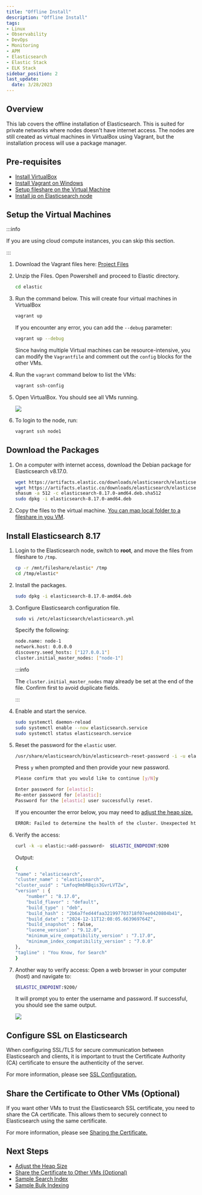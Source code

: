 ```yaml
---
title: "Offline Install"
description: "Offline Install"
tags: 
- Linux
- Observability
- DevOps
- Monitoring 
- APM
- Elasticsearch
- Elastic Stack
- ELK Stack
sidebar_position: 2
last_update:
  date: 3/28/2023
---
```


## Overview 

This lab covers the offline installation of Elasticsearch. This is suited for private networks where nodes doesn't have internet access. The nodes are still created as virtual machines in VirtualBox using Vagrant, but the installation process will use a package manager.

## Pre-requisites 

- [Install VirtualBox](/docs/001-Personal-Notes/005-Project-Pre-requisites/011-VirtualBox.md#install-virtualbox)
- [Install Vagrant on Windows](/docs/001-Personal-Notes/005-Project-Pre-requisites/011-VirtualBox.md#install-vagrant-on-windows)
- [Setup fileshare on the Virtual Machine](/docs/001-Personal-Notes/005-Project-Pre-requisites/011-VirtualBox.md#setup-fileshare)
- [Install jq on Elasticsearch node](https://www.scaler.com/topics/linux-jq/)


## Setup the Virtual Machines 

:::info

If you are using cloud compute instances, you can skip this section.

:::

1. Download the Vagrant files here: [Project Files](@site/assets/elastic-stack/elastic.zip)
2. Unzip the Files. Open Powershell and proceed to Elastic directory.

    ```bash
    cd elastic 
    ```

3. Run the command below. This will create four virtual machines in VirtualBox

    ```bash
    vagrant up 
    ```

    If you encounter any error, you can add the `--debug` parameter:

    ```bash
    vagrant up --debug
    ```

    Since having multiple Virtual machines can be resource-intensive, you can modify the `Vagrantfile` and comment out the `config` blocks for the other VMs.

4. Run the `vagrant` command below to list the VMs:

    ```bash
    vagrant ssh-config 
    ```

5. Open VirtualBox. You should see all VMs running.

    ![](/img/docs/12152021-vm-setup-virtualbox-vagrant.png)

6. To login to the node, run:

    ```bash
    vagrant ssh node1 
    ```

## Download the Packages

1. On a computer with internet access, download the Debian package for Elasticsearch v8.17.0.

    ```bash
    wget https://artifacts.elastic.co/downloads/elasticsearch/elasticsearch-8.17.0-amd64.deb
    wget https://artifacts.elastic.co/downloads/elasticsearch/elasticsearch-8.17.0-amd64.deb.sha512
    shasum -a 512 -c elasticsearch-8.17.0-amd64.deb.sha512 
    sudo dpkg -i elasticsearch-8.17.0-amd64.deb 
    ```

2. Copy the files to the virtual machine. [You can map local folder to a fileshare in you VM](/docs/001-Personal-Notes/005-Project-Pre-requisites/011-VirtualBox.md#setup-fileshare).

## Install Elasticsearch 8.17 

1. Login to the Elasticsearch node, switch to **root**, and move the files from fileshare to `/tmp`.

    ```bash
    cp -r /mnt/fileshare/elastic* /tmp 
    cd /tmp/elastic*
    ```

2. Install the packages.

    ```bash
    sudo dpkg -i elasticsearch-8.17.0-amd64.deb 
    ```


3. Configure Elasticsearch configuration file.

    ```bash
    sudo vi /etc/elasticsearch/elasticsearch.yml 
    ```

    Specify the following:

    ```bash
    node.name: node-1
    network.host: 0.0.0.0
    discovery.seed_hosts: ["127.0.0.1"]
    cluster.initial_master_nodes: ["node-1"] 
    ```

    :::info 

    The `cluster.initial_master_nodes` may already be set at the end of the file. 
    Confirm first to avoid duplicate fields.

    :::

4. Enable and start the service.

    ```bash
    sudo systemctl daemon-reload
    sudo systemctl enable --now elasticsearch.service
    sudo systemctl status elasticsearch.service 
    ```


5. Reset the password for the `elastic` user.

    ```bash
    /usr/share/elasticsearch/bin/elasticsearch-reset-password -i -u elastic 
    ```

    Press `y` when prompted and then provide your new password.

    ```bash
    Please confirm that you would like to continue [y/N]y

    Enter password for [elastic]:
    Re-enter password for [elastic]:
    Password for the [elastic] user successfully reset.      
    ```

    If you encounter the error below, you may need to [adjust the heap size.](/docs/018-Observability/020-Elastic-Stack/002-Setting-up/001-Using-Vagrant-and-VirtualBox.md#adjust-the-heap-size)

    ```bash
    ERROR: Failed to determine the health of the cluster. Unexpected http status [503], with exit code 65
    ```

6. Verify the access:

    ```bash
    curl -k -u elastic:<add-password>  $ELASTIC_ENDPOINT:9200
    ```

    Output:

    ```bash
    {
    "name" : "elasticsearch",
    "cluster_name" : "elasticsearch",
    "cluster_uuid" : "Lmfoq9mbRBqis3GvrLVTZw",
    "version" : {
        "number" : "8.17.0",
        "build_flavor" : "default",
        "build_type" : "deb",
        "build_hash" : "2b6a7fed44faa321997703718f07ee0420804b41",
        "build_date" : "2024-12-11T12:08:05.663969764Z",
        "build_snapshot" : false,
        "lucene_version" : "9.12.0",
        "minimum_wire_compatibility_version" : "7.17.0",
        "minimum_index_compatibility_version" : "7.0.0"
    },
    "tagline" : "You Know, for Search"
    }
    ```

7. Another way to verify access: Open a web browser in your computer (host) and navigate to:

    ```bash
    $ELASTIC_ENDPOINT:9200/ 
    ```

    It will prompt you to enter the username and password. If successful, you should see the same output.

    ![](/img/docs/12202024-es-port-forwarding-works.png)

## Configure SSL on Elasticsearch

When configuring SSL/TLS for secure communication between Elasticsearch and clients, it is important to trust the Certificate Authority (CA) certificate to ensure the authenticity of the server. 

For more information, please see [SSL Configuration.](/docs/018-Observability/020-Elastic-Stack/002-Setting-up/003-SSL-Configuration.md)

## Share the Certificate to Other VMs (Optional)

If you want other VMs to trust the Elasticsearch SSL certificate, you need to share the CA certificate. This allows them to securely connect to Elasticsearch using the same certificate.

For more information, please see [Sharing the Certificate.](/docs/018-Observability/020-Elastic-Stack/002-Setting-up/003-SSL-Configuration.md#share-the-ca-certificate-to-other-vms-optional)


## Next Steps 

- [Adjust the Heap Size](/docs/018-Observability/020-Elastic-Stack/002-Setting-up/001-Using-Vagrant-and-VirtualBox.md#share-the-certificate-to-other-vms-optional)
- [Share the Certificate to Other VMs (Optional)](/docs/018-Observability/020-Elastic-Stack/002-Setting-up/001-Using-Vagrant-and-VirtualBox.md#share-the-certificate-to-other-vms-optional)
- [Sample Search Index](/docs/018-Observability/020-Elastic-Stack/002-Setting-up/001-Using-Vagrant-and-VirtualBox.md#sample-search-index)
- [Sample Bulk Indexing](/docs/018-Observability/020-Elastic-Stack/002-Setting-up/001-Using-Vagrant-and-VirtualBox.md#sample-bulk-indexing)
